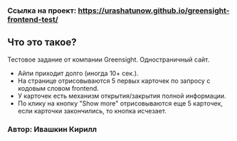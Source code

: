 
### Ссылка на проект: https://urashatunow.github.io/greensight-frontend-test/

## Что это такое?
 Тестовое задание от компании Greensight. Одностраничный сайт.

 - Айпи приходит долго (иногда 10+ сек.).
 - На странице отрисовываются 5 первых карточек по запросу с кодовым словом frontend.
 - У карточек есть механизм открытия/закрытия полной информации.
 - По клику на кнопку "Show more" отрисовываются еще 5 карточек, если карточки закончились, то кнопка исчезает.
 
### Автор: Ивашкин Кирилл
